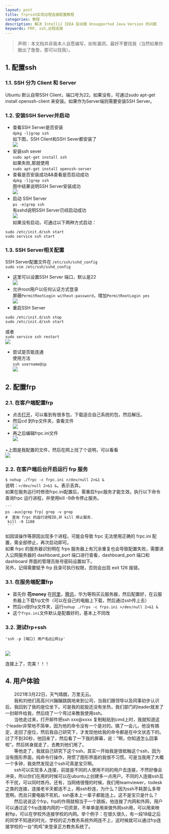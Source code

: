 ```yaml
---
layout: post
title: frp+ssh实现远程连接配置教程
categories: 教程
description: 解决 IntelliJ IDEA 启动报 Unsupported Java Version 的问题
keywords: FRP, ssh,远程连接
---
```


>声明：本文档并非我本人自愿编写，如有漏洞，最好不要找我（当然如果你搬出了詹詹，那可以找我）。



## 1.  配置ssh
### 1.1.   SSH 分为 Client 和 Server
Ubuntu 默认自带SSH Client，端口号为22。如果没有，可通过sudo apt-get install openssh-client 来安装。如果作为Server端则需要安装SSH Server。
### 1.2.   安装SSH Server并启动
+ 查看SSH Server是否安装   
 `dpkg -l|grep ssh`   
 如下图，SSH Client和SSH Sever都安装了   
 ![](/images/posts/frp+ssh/SSH_installed.png) 
+ 安装ssh sever    
`sudo apt-get install ssh `    
如果失败,那就使用    
`sudo apt-get install openssh-server`
+ 查看是否安装成功&&查看是否启动成功    
`dpkg -l|grep ssh`    
图中结果说明SSH Server安装成功    
![](/images/posts/frp+ssh/SSH_suess.png)     
+ 启动 SSH Server    
`ps -e|grep ssh`    
有sshd说明SSH Server已经启动成功    
![](/images/posts/frp+ssh/SSH_qd.png)     
如果没有启动，可通过以下两种方式启动：    
```
sudo /etc/init.d/ssh start
sudo service ssh start
```
### 1.3. SSH Server相关配置
SSH Server配置文件在 `/etc/ssh/sshd_config`          
`sudo vim /etc/ssh/sshd_config`    
+ 这里可以设置SSH Server 端口，默认是22      
![](/images/posts/frp+ssh/sshd_config1.png)      
+ 允许root用户以任何认证方式登录      
屏蔽`PermitRootLogin without-password`，增加`PermitRootLogin yes`    
![](/images/posts/frp+ssh/sshd_config2.png)  
+ 重启SSH Server   
```
sudo /etc/init.d/ssh stop
sudo /etc/init.d/ssh start
```
或者   
`sudo service ssh restart`     
![](/images/posts/frp+ssh/ssh_restart.png)    
+ 尝试是否能连通    
使用方法      
`ssh username@ip `   
![](/images/posts/frp+ssh/ssh_if_ping.png)     

## 2.  配置frp

### 2.1. 在客户端配置frp
  + 点击[打开](https://github.com/fatedier/frp/releases)，可以看到有很多包，下载适合自己系统的包，然后解压。
  +  然后cd 到frp文件夹，查看文件    
    ![](/images/posts/frp+ssh/frp_flo.png)  
  + 再之后编辑frpc.ini文件     
      ![](/images/posts/frp+ssh/frp_ed_frpc.png)  

  +上图是我配置的文件，然后在网上找了个说明，可以看看    
  ![](/images/posts/frp+ssh/frp_e_frpc.png)    

### 2.2. 在客户端后台开启运行 frp 服务

`$ nohup ./frpc -c frpc.ini >/dev/null 2>&1 &`   
说明：`>/dev/null 2>&1 &`，表示丢弃。    
如果在服务运行时修改frpc.ini配置后，需重启frpc服务才能生效。执行以下命令查询frpc 运行进程，并使用kill -9命令停止服务。

    ```
    ps -aux|grep frp| grep -v grep  
    #  查询 frpc 的运行进程ID,并 kill 停止服务.
     kill -9 1108
     ```
     
如因误操作等原因出现多个进程，可能会导致 frpc 无法使用正确的 frpc.ini 配置，需全部停止，再次启动即可。    
如果 frpc 的服务器识别明在 frps 服务器上有冗余重复也会导致配置失败，需要进入公网服务器的 dashboard_port 端口进行查看，dashboard_port 端口和 dashboard 界面的管理员账号密码设置如下。    
另外，记得需要赋予 frp 目录可执行权限，否则会出现 exit 126 报错。

### 3.1. 在服务端配置frp
   + 首先你 **花money** 在[阿里](https://cn.aliyun.com/)，[腾讯](https://cloud.tencent.com/)，华为等购买云服务器，然后配置好，在云服务器上下载frp文件（可以在自己的电脑上下载，然后通过ssh传上去）
  + 然后cd到frp文件夹，运行`nohup ./frps -c frps.ini >/dev/null 2>&1 & `
  + 这个`frps.ini`文件默认是配置好的，基本上不同改











### 3.2.  测试frp+ssh

    'ssh -p [端口] 用户名@公网ip'


​    
![](/images/posts/frp+ssh/ssh_ip.png)  

连接上了，完美！！！

## 4. 用户体验
&emsp;&emsp;2021年3月22日，天气晴朗，万里无云。    
&emsp;&emsp;我和刘他们高高兴兴蹦蹦跳跳地来到公司，当我们跟领导以及同事初步认识后，我回到了我的座位坐下。可是我的屁股还没有坐热，我们部门的leader就发了一封邮件给我，然后绕了一个弯过来教我使用ssh。    
&emsp;&emsp;当他走过来，打开邮件把ssh xxx@xxxx 复制粘贴到cmd上时，我就知道这个leader非常地不简单，因为他的命令没有一个是对的。搞了一会儿，他没有搞定，走回了座位，然后我自己研究下，才发现他给我的命令都是在中文状态下的。过了不到30秒，他回来了，然后看了一下我的屏幕，说：”啊，你知道怎么回事啦”。然后转身就走了，去教刘他们用了。    
&emsp;&emsp;等他走了，我就自己研究下这个ssh，其实一开始我是很抵触这个ssh，因为没有图形界面，纯命令行操作，用惯了图形界面的我很不习惯。可是当我用了大概一个多钟，我突然发现这个ssh可真是宝贝啊。    
&emsp;&emsp;ssh可以实现多人连接，前提是不同的人使用不同的用户去连接，不然好像会冲突，所以你们在用的时候可以在ubuntu上创建多一点用户。不同的人连接ssh互不干扰，可以同时炼丹。还有，当网络很慢的时候，我们用teamviewer，todesk之类的连接，连接老半天都连不上，用ssh秒连，为什么？因为ssh不耗那么多带宽啊。而且只要电脑不死机，ssh基本上一辈子都能连上。这不是宝贝是什么？    
&emsp;&emsp;然后说说这个frp，frp的作用就相当于一个跳板，他连接了内网和外网，用户可以通过这个frp连接内网的一切资源，不单单是用来做外网ssh用，可以用来映射ftp，可以在学校外连接学校的内网。举个例子：在很久很久，有一段18级之后的同学不知道的时光，学校的正方教务系统外网连不上，这时候就可以通过frp连接学校的一台“肉鸡”来登录正方教务系统了。



